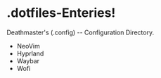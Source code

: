 # .dotfiles-Enteries!
Deathmaster's (.config) -- Configuration Directory.
- NeoVim
- Hyprland
- Waybar
- Wofi
